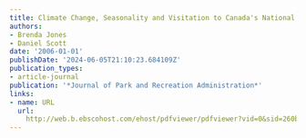 ```yaml
---
title: Climate Change, Seasonality and Visitation to Canada's National Parks
authors:
- Brenda Jones
- Daniel Scott
date: '2006-01-01'
publishDate: '2024-06-05T21:10:23.684109Z'
publication_types:
- article-journal
publication: '*Journal of Park and Recreation Administration*'
links:
- name: URL
  url: 
    http://web.b.ebscohost.com/ehost/pdfviewer/pdfviewer?vid=0&sid=260b71b2-cdd4-4eec-9dcd-dc12583824f8%40sessionmgr101
---
```

